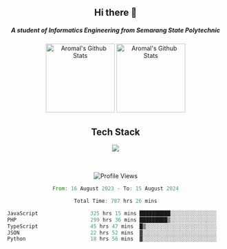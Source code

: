 <div align="center">
  <h2>Hi there 👋</h2>

  <h5>A student of Informatics Engineering from Semarang State Polytechnic</h5>

  <img
    height="160"
    alt="Aromal's Github Stats"
    src="https://github-readme-stats.vercel.app/api?username=dafariski77&show_icons=true&theme=tokyonight&count_private=true"
  />
  <img
    alt="Aromal's Github Stats"
    height="160"
    src="https://github-readme-stats.vercel.app/api/top-langs/?username=dafariski77&layout=compact&theme=tokyonight"
  />

  <h2>Tech Stack</h2>
  <a href="https://skillicons.dev">
    <img src="https://skillicons.dev/icons?i=express,nextjs,laravel,mysql,mongodb,redis,prisma,docker,git,gcp,tailwind&perline=14" />
  </a>

  <br /><br />
  <img src="https://komarev.com/ghpvc/?username=dafariski77&abbreviated=true" alt="Profile Views">
    
  <!--START_SECTION:waka-->

```rust
From: 16 August 2023 - To: 15 August 2024

Total Time: 787 hrs 26 mins

JavaScript                 325 hrs 15 mins ██████████░░░░░░░░░░░░░░░   40.65 %
PHP                        299 hrs 36 mins █████████▒░░░░░░░░░░░░░░░   37.44 %
TypeScript                 45 hrs 47 mins  █▒░░░░░░░░░░░░░░░░░░░░░░░   05.72 %
JSON                       22 hrs 52 mins  ▓░░░░░░░░░░░░░░░░░░░░░░░░   02.86 %
Python                     18 hrs 56 mins  ▓░░░░░░░░░░░░░░░░░░░░░░░░   02.37 %
```

<!--END_SECTION:waka-->
</div>
